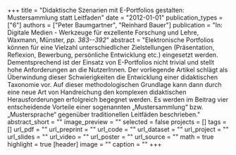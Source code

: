 +++
title = "Didaktische Szenarien mit E-Portfolios gestalten: Mustersammlung statt Leitfaden"
date = "2012-01-01"
publication_types = ["6"]
authors = ["Peter Baumgartner", "Reinhard Bauer"]
publication = "In: Digitale Medien - Werkzeuge für exzellente Forschung und Lehre, Waxmann, Münster, _pp. 383--392_"
abstract = "Elektronische Portfolios können für eine Vielzahl unterschiedlicher Zielstellungen (Präsentation, Reflexion, Bewerbung, persönliche Entwicklung etc.) eingesetzt werden. Dementsprechend ist der Einsatz von E-Portfolios nicht trivial und stellt hohe Anforderungen an die NutzerInnen. Der vorliegende Artikel schlägt als Überwindung dieser Schwierigkeiten die Entwicklung einer didaktischen Taxonomie vor. Auf dieser methodologischen Grundlage kann dann durch eine neue Art von Handreichung den komplexen didaktischen Herausforderungen erfolgreich begegnet werden. Es werden im Beitrag vier entscheidende Vorteile einer sogenannten „Mustersammlung“ bzw. „Mustersprache“ gegenüber traditionellen Leitfäden beschrieben."
abstract_short = ""
image_preview = ""
selected = false
projects = []
tags = []
url_pdf = ""
url_preprint = ""
url_code = ""
url_dataset = ""
url_project = ""
url_slides = ""
url_video = ""
url_poster = ""
url_source = ""
math = true
highlight = true
[header]
image = ""
caption = ""
+++
